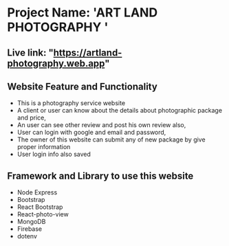 # Project Name: 'ART LAND PHOTOGRAPHY '

## Live link: "https://artland-photography.web.app"

## Website Feature and Functionality
* This is a photography service website
* A client or user can know about the details about photographic package and price,
* An user can see other review and post his own review also,
* User can login with google and email and password,
* The owner of this website can submit any of new package by give proper information
* User login info also saved


## Framework and Library to use this website
* Node Express 
* Bootstrap
* React Bootstrap
* React-photo-view
* MongoDB
* Firebase
* dotenv
